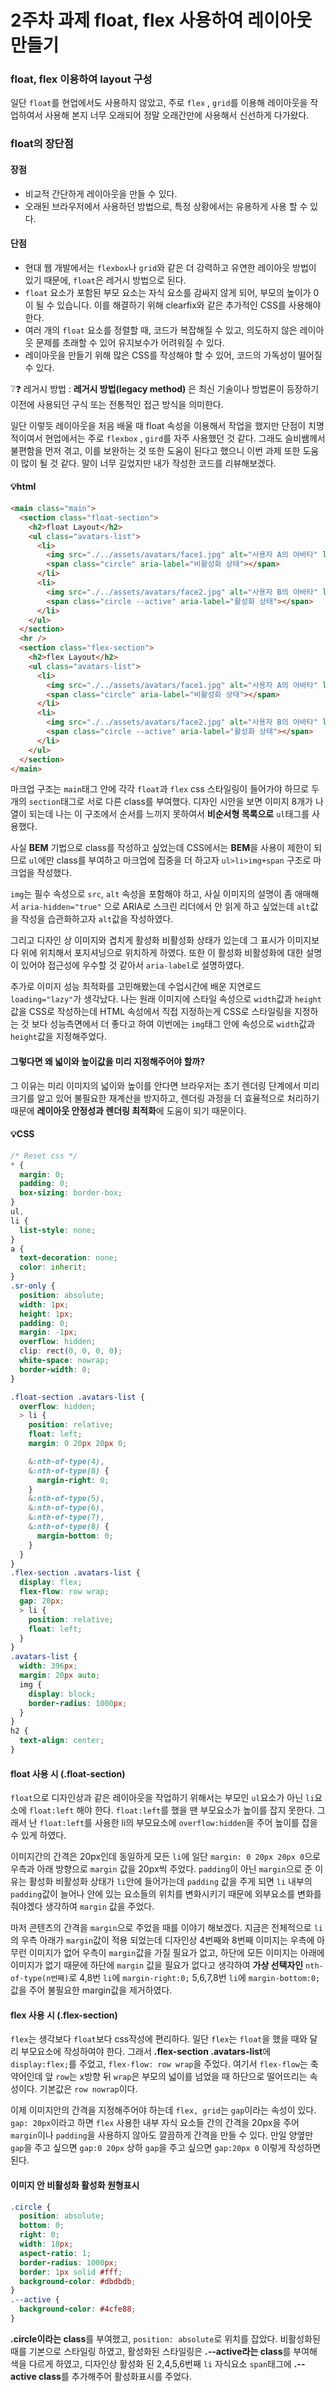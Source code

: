 # 2주차 과제 float, flex 사용하여 레이아웃 만들기

### float, flex 이용하여 layout 구성

일단 `float`를 현업에서도 사용하지 않았고, 주로 `flex` , `grid`를 이용해 레이아웃을 작업하여서 사용해 본지 너무 오래되어 정말 오래간만에 사용해서 신선하게 다가왔다.

### float의 장단점

#### 장점

- 비교적 간단하게 레이아웃을 만들 수 있다.
- 오래된 브라우저에서 사용하던 방법으로, 특정 상황에서는 유용하게 사용 할 수 있다.

#### 단점

- 현대 웹 개발에서는 `flexbox`나 `grid`와 같은 더 강력하고 유연한 레이아웃 방법이 있기 때문에, `float`은 레거시 방법으로 된다.
- `float` 요소가 포함된 부모 요소는 자식 요소를 감싸지 않게 되어, 부모의 높이가 0이 될 수 있습니다. 이를 해결하기 위해 clearfix와 같은 추가적인 CSS를 사용해야 한다.
- 여러 개의 `float` 요소를 정렬할 때, 코드가 복잡해질 수 있고, 의도하지 않은 레이아웃 문제를 초래할 수 있어 유지보수가 어려워질 수 있다.
- 레이아웃을 만들기 위해 많은 CSS를 작성해야 할 수 있어, 코드의 가독성이 떨어질 수 있다.

❔❓ 레거시 방법 : **레거시 방법(legacy method)** 은 최신 기술이나 방법론이 등장하기 이전에 사용되던 구식 또는 전통적인 접근 방식을 의미한다.

일단 이렇듯 레이아웃을 처음 배울 때 float 속성을 이용해서 작업을 했지만 단점이 치명적이여서 현업에서는 주로 `flexbox` , `gird`를 자주 사용했던 것 같다. 그래도 슬비쌤께서 불편함을 먼저 겪고, 이를 보완하는 것 또한 도움이 된다고 했으니 이번 과제 또한 도움이 많이 될 것 같다. 말이 너무 길었지만 내가 작성한 코드를 리뷰해보겠다.

#### 💡html

```html
<main class="main">
  <section class="float-section">
    <h2>float Layout</h2>
    <ul class="avatars-list">
      <li>
        <img src="./../assets/avatars/face1.jpg" alt="사용자 A의 아바타" loading="lazy" width="64" heigth="64" />
        <span class="circle" aria-label="비활성화 상태"></span>
      </li>
      <li>
        <img src="./../assets/avatars/face2.jpg" alt="사용자 B의 아바타" loading="lazy" width="64" heigth="64" />
        <span class="circle --active" aria-label="활성화 상태"></span>
      </li>
    </ul>
  </section>
  <hr />
  <section class="flex-section">
    <h2>flex Layout</h2>
    <ul class="avatars-list">
      <li>
        <img src="./../assets/avatars/face1.jpg" alt="사용자 A의 아바타" loading="lazy" width="64" heigth="64" />
        <span class="circle" aria-label="비활성화 상태"></span>
      </li>
      <li>
        <img src="./../assets/avatars/face2.jpg" alt="사용자 B의 아바타" loading="lazy" width="64" heigth="64" />
        <span class="circle --active" aria-label="활성화 상태"></span>
      </li>
    </ul>
  </section>
</main>
```

마크업 구조는 `main`태그 안에 각각 `float`과 `flex` css 스타일링이 들어가야 하므로 두개의 `section`태그로 서로 다른 class를 부여했다. 디자인 시안을 보면 이미지 8개가 나열이 되는데 나는 이 구조에서 순서를 느끼지 못하여서 **비순서형 목록으로** `ul`태그를 사용했다.

사실 **BEM** 기법으로 class를 작성하고 싶었는데 CSS에서는 **BEM**을 사용이 제한이 되므로 `ul`에만 class를 부여하고 마크업에 집중을 더 하고자 `ul>li>img+span` 구조로 마크업을 작성했다.

`img`는 필수 속성으로 `src`, `alt` 속성을 포함해야 하고, 사실 이미지의 설명이 좀 애매해서 `aria-hidden="true"` 으로 ARIA로 스크린 리더에서 안 읽게 하고 싶었는데 `alt`값을 작성을 습관화하고자 `alt`값을 작성하였다.

그리고 디자인 상 이미지와 겹치게 활성화 비활성화 상태가 있는데 그 표시가 이미지보다 위에 위치해서 포지셔닝으로 위치하게 하였다. 또한 이 활성화 비활성화에 대한 설명이 있어야 접근성에 우수할 것 같아서 `aria-label`로 설명하였다.

추가로 이미지 성능 최적화를 고민해봤는데 수업시간에 배운 지연로드 `loading="lazy"`가 생각났다. 나는 원래 이미지에 스타일 속성으로 `width`값과 `height`값을 CSS로 작성하는데 HTML 속성에서 직접 지정하는게 CSS로 스타일링을 지정하는 것 보다 성능측면에서 더 좋다고 하여 이번에는 `img`태그 안에 속성으로 `width`값과 `height`값을 지정해주었다.

#### 그렇다면 왜 넓이와 높이값을 미리 지정해주어야 할까?

그 이유는 미리 이미지의 넓이와 높이를 안다면 브라우저는 초기 렌더링 단계에서 미리 크기를 알고 있어 불필요한 재계산을 방지하고, 렌더링 과정을 더 효율적으로 처리하기 때문에 **레이아웃 안정성과 렌더링 최적화**에 도움이 되기 때문이다.

#### 💡CSS

```css
/* Reset css */
* {
  margin: 0;
  padding: 0;
  box-sizing: border-box;
}
ul,
li {
  list-style: none;
}
a {
  text-decoration: none;
  color: inherit;
}
.sr-only {
  position: absolute;
  width: 1px;
  height: 1px;
  padding: 0;
  margin: -1px;
  overflow: hidden;
  clip: rect(0, 0, 0, 0);
  white-space: nowrap;
  border-width: 0;
}

.float-section .avatars-list {
  overflow: hidden;
  > li {
    position: relative;
    float: left;
    margin: 0 20px 20px 0;

    &:nth-of-type(4),
    &:nth-of-type(8) {
      margin-right: 0;
    }
    &:nth-of-type(5),
    &:nth-of-type(6),
    &:nth-of-type(7),
    &:nth-of-type(8) {
      margin-bottom: 0;
    }
  }
}
.flex-section .avatars-list {
  display: flex;
  flex-flow: row wrap;
  gap: 20px;
  > li {
    position: relative;
    float: left;
  }
}
.avatars-list {
  width: 396px;
  margin: 20px auto;
  img {
    display: block;
    border-radius: 1000px;
  }
}
h2 {
  text-align: center;
}
```

#### float 사용 시 (.float-section)

`float`으로 디자인상과 같은 레이아웃을 작업하기 위해서는 부모인 `ul`요소가 아닌 `li`요소에 `float:left` 해야 한다. `float:left`를 했을 땐 부모요소가 높이를 잡지 못한다. 그래서 난 `float:left`를 사용한 li의 부모요소에 `overflow:hidden`을 주어 높이를 잡을 수 있게 하였다.

이미지간의 간격은 20px인데 동일하게 모든 `li`에 일단 `margin: 0 20px 20px 0`으로 우측과 아래 방향으로 `margin` 값을 20px씩 주었다. `padding`이 아닌 `margin`으로 준 이유는 활성화 비활성화 상태가 `li`안에 들어가는데 `padding` 값을 주게 되면 `li` 내부의 `padding`값이 늘어나 안에 있는 요소들의 위치를 변화시키기 때문에 외부요소를 변화를 줘야겠다 생각하여 `margin` 값을 주었다.

마저 콘텐츠의 간격을 `margin`으로 주었을 때를 이야기 해보겠다. 지금은 전체적으로 `li`의 우측 아래가 `margin`값이 적용 되었는데 디자인상 4번째와 8번째 이미지는 우측에 아무런 이미지가 없어 우측이 `margin`값을 가질 필요가 없고, 하단에 모든 이미지는 아래에 이미지가 없기 때문에 하단에 `margin` 값을 필요가 없다고 생각하여 **가상 선택자인** `nth-of-type(n번째)`로 4,8번 `li`에 `margin-right:0;` 5,6,7,8번 `li`에 `margin-bottom:0;`값을 주어 불필요한 margin값을 제거하였다.

#### flex 사용 시 (.flex-section)

`flex`는 생각보다 `float`보다 css작성에 편리하다. 일단 `flex`는 `float`을 했을 때와 달리 부모요소에 작성하여야 한다. 그래서 **.flex-section .avatars-list**에 `display:flex;`를 주었고, `flex-flow: row wrap`을 주었다. 여기서 `flex-flow`는 축약어인데 앞 `row`는 x방향 뒤 `wrap`은 부모의 넓이를 넘었을 때 하단으로 떨어뜨리는 속성이다. 기본값은 `row nowrap`이다.

이제 이미지안의 간격을 지정해주어야 하는데 `flex, grid`는 `gap`이라는 속성이 있다. `gap: 20px`이라고 하면 `flex` 사용한 내부 자식 요소들 간의 간격을 20px을 주어 `margin`이나 `padding`을 사용하지 않아도 깔끔하게 간격을 만들 수 있다.
만일 양옆만 `gap`을 주고 싶으면 `gap:0 20px` 상하 `gap`을 주고 싶으면 `gap:20px 0` 이렇게 작성하면 된다.

#### 이미지 안 비활성화 활성화 원형표시

```css
.circle {
  position: absolute;
  bottom: 0;
  right: 0;
  width: 18px;
  aspect-ratio: 1;
  border-radius: 1000px;
  border: 1px solid #fff;
  background-color: #dbdbdb;
}
.--active {
  background-color: #4cfe88;
}
```

**.circle이라는 class**를 부여했고, `position: absolute`로 위치를 잡았다. 비활성화된 때를 기본으로 스타일링 하였고, 활성화된 스타일링은 **.--active라는 class**를 부여해 색을 다르게 하였고, 디자인상 활성화 된 2,4,5,6번째 `li` 자식요소 `span`태그에 **.--active class**를 추가해주어 활성화표시를 주었다.
